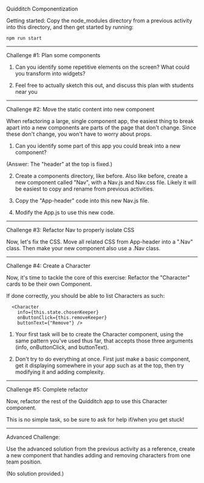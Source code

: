 Quidditch Componentization

Getting started:
Copy the node_modules directory from a previous activity into this
directory, and then get started by running:

    npm run start

----------------------
Challenge #1: Plan some components

1. Can you identify some repetitive elements on the screen? What could you
transform into widgets?

2. Feel free to actually sketch this out, and discuss this plan with students
near you


----------------------
Challenge #2: Move the static content into new component

When refactoring a large, single component app, the easiest thing to break
apart into a new components are parts of the page that don't change. Since
these don't change, you won't have to worry about props.

1. Can you identify some part of this app you could break into a new component?

(Answer: The "header" at the top is fixed.)

2. Create a components directory, like before. Also like before, create a new
component called "Nav", with a Nav.js and Nav.css file. Likely it will be
easiest to copy and rename from previous activities.

3. Copy the "App-header" code into this new Nav.js file.

4. Modify the App.js to use this new code.


----------------------
Challenge #3: Refactor Nav to properly isolate CSS

Now, let's fix the CSS. Move all related CSS from App-header into a ".Nav"
class. Then make your new component also use a .Nav class.


----------------------
Challenge #4: Create a Character

Now, it's time to tackle the core of this exercise: Refactor the "Character"
cards to be their own Component.

If done correctly, you should be able to list Characters as such:

      <Character
        info={this.state.chosenKeeper}
        onButtonClick={this.removeKeeper}
        buttonText={"Remove"} />

1. Your first task will be to create the Character component, using the
same pattern you've used thus far, that accepts those three arguments
(info, onButtonClick, and buttonText).

2. Don't try to do everything at once. First just make a basic component,
get it displaying somewhere in your app such as at the top, then try
modifying it and adding complexity.

----------------------
Challenge #5: Complete refactor

Now, refactor the rest of the Quidditch app to use this Character
component.

This is no simple task, so be sure to ask for help if/when you get stuck!


----------------------
Advanced Challenge:

Use the advanced solution from the previous activity as a reference, create a
new component that handles adding and removing characters from one team
position.

(No solution provided.)


